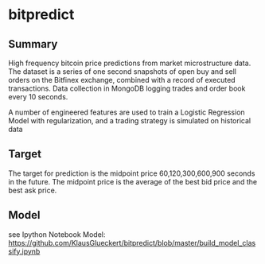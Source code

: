 # bitpredict

## Summary
High frequency bitcoin price predictions from market microstructure data. The dataset is a series of one second snapshots of open buy and sell orders on the Bitfinex exchange, combined with a record of executed transactions. Data collection in MongoDB logging trades and order book every 10 seconds.

A number of engineered features are used to train a Logistic Regression Model with regularization, and a trading strategy is simulated on historical data 

## Target
The target for prediction is the midpoint price 60,120,300,600,900 seconds in the future. The midpoint price is the average of the best bid price and the best ask price.

## Model
see Ipython Notebook Model: https://github.com/KlausGlueckert/bitpredict/blob/master/build_model_classify.ipynb